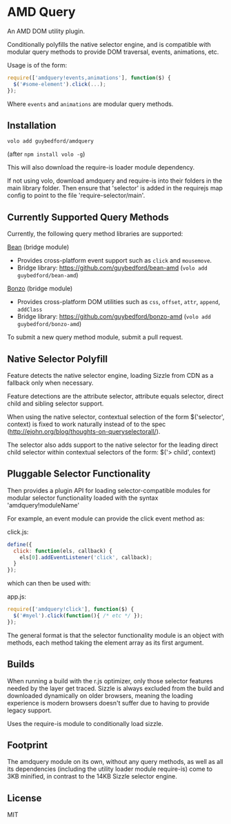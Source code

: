 AMD Query
===

An AMD DOM utility plugin.

Conditionally polyfills the native selector engine, and is compatible with modular
query methods to provide DOM traversal, events, animations, etc.

Usage is of the form:

```javascript
require(['amdquery!events,animations'], function($) {
  $('#some-element').click(...);
});
```

Where `events` and `animations` are modular query methods.


Installation
---

`volo add guybedford/amdquery`

(after `npm install volo -g`)

This will also download the require-is loader module dependency.

If not using volo, download amdquery and require-is into their folders in the main library folder. Then ensure that 'selector' is added in the requirejs map config to point to the file 'require-selector/main'.


Currently Supported Query Methods
---

Currently, the following query method libraries are supported:

[Bean](https://github.com/fat/bean) (bridge module)
  * Provides cross-platform event support such as `click` and `mousemove`.
  * Bridge library: https://github.com/guybedford/bean-amd (`volo add guybedford/bean-amd`)


[Bonzo](https://github.com/ded/bonzo) (bridge module)
  * Provides cross-platform DOM utilities such as `css`, `offset`, `attr`, `append`, `addClass`
  * Bridge library: https://github.com/guybedford/bonzo-amd (`volo add guybedford/bonzo-amd`)

To submit a new query method module, submit a pull request.


Native Selector Polyfill
---

Feature detects the native selector engine, loading Sizzle from CDN as a fallback only
when necessary.

Feature detections are the attribute selector, attribute equals selector, direct child
and sibling selector support.

When using the native selector, contextual selection of the form $('selector', context)
is fixed to work naturally instead of to the spec (http://ejohn.org/blog/thoughts-on-queryselectorall/).

The selector also adds support to the native selector for the leading direct child selector within 
contextual selectors of the form: $('> child', context)


Pluggable Selector Functionality
--------------------------------

Then provides a plugin API for loading selector-compatible modules for modular selector functionality
loaded with the syntax 'amdquery!moduleName'

For example, an event module can provide the click event method as:

click.js:
```javascript
define({
  click: function(els, callback) {
    els[0].addEventListener('click', callback);
  }
});
```

which can then be used with:

app.js:
```javascript
require(['amdquery!click'], function($) {
  $('#myel').click(function(){ /* etc */ });
});
```

The general format is that the selector functionality module is an object with methods,
each method taking the element array as its first argument.



Builds
------

When running a build with the r.js optimizer, only those selector features needed by the
layer get traced. Sizzle is always excluded from the build and downloaded dynamically on
older browsers, meaning the loading experience is modern browsers doesn't suffer due to
having to provide legacy support.

Uses the require-is module to conditionally load sizzle.


Footprint
---

The amdquery module on its own, without any query methods, as well as all its dependencies (including the utility loader module require-is) come to 3KB minified, in contrast to the 14KB Sizzle selector engine.

License
---

MIT
